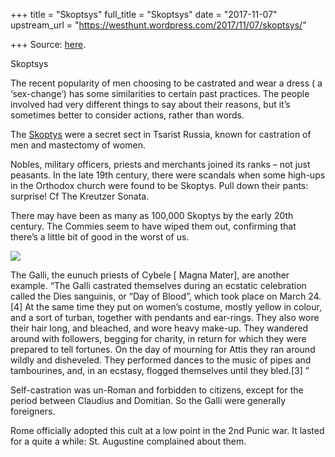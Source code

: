 +++
title = "Skoptsys"
full_title = "Skoptsys"
date = "2017-11-07"
upstream_url = "https://westhunt.wordpress.com/2017/11/07/skoptsys/"

+++
Source: [here](https://westhunt.wordpress.com/2017/11/07/skoptsys/).

Skoptsys

The recent popularity of men choosing to be castrated and wear a dress (
a ‘sex-change’) has some similarities to certain past practices. The
people involved had very different things to say about their reasons,
but it’s sometimes better to consider actions, rather than words.

The [Skoptys](https://en.wikipedia.org/wiki/Skoptsy) were a secret sect
in Tsarist Russia, known for castration of men and mastectomy of women.

Nobles, military officers, priests and merchants joined its ranks – not
just peasants. In the late 19th century, there were scandals when some
high-ups in the Orthodox church were found to be Skoptys. Pull down
their pants: surprise! Cf The Kreutzer Sonata.

There may have been as many as 100,000 Skoptys by the early 20th
century. The Commies seem to have wiped them out, confirming that
there’s a little bit of good in the worst of us.

[![](https://westhunt.files.wordpress.com/2017/11/castration_clamps.jpg?w=640)](https://westhunt.files.wordpress.com/2017/11/castration_clamps.jpg)

The Galli, the eunuch priests of Cybele \[ Magna Mater\], are another
example. “The Galli castrated themselves during an ecstatic celebration
called the Dies sanguinis, or “Day of Blood”, which took place on March
24.\[4\] At the same time they put on women’s costume, mostly yellow in
colour, and a sort of turban, together with pendants and ear-rings. They
also wore their hair long, and bleached, and wore heavy make-up. They
wandered around with followers, begging for charity, in return for which
they were prepared to tell fortunes. On the day of mourning for Attis
they ran around wildly and disheveled. They performed dances to the
music of pipes and tambourines, and, in an ecstasy, flogged themselves
until they bled.\[3\] ”

Self-castration was un-Roman and forbidden to citizens, except for the
period between Claudius and Domitian. So the Galli were generally
foreigners.

Rome officially adopted this cult at a low point in the 2nd Punic war.
It lasted for a quite a while: St. Augustine complained about them.

